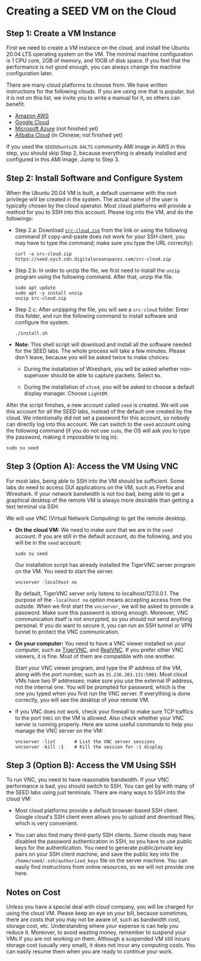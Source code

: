 # Creating a SEED VM on the Cloud


## Step 1: Create a VM Instance

First we need to create a VM instance on the cloud, and install the Ubuntu 20.04 LTS
operating system on the VM. The minimal machine configuration
is 1 CPU core, 2GB of memory, and 10GB of disk space. If you feel that the 
performance is not good enough, you can always change the machine 
configuration later. 

There are many cloud platforms to choose from. We have written instructions 
for the following clouds. If you are using one that is popular, but it is 
not on this list, we invite you to write a manual for it, 
so others can benefit. 

- [Amazon AWS](./create_vm_aws.md)
- [Google Cloud](./create_vm_gcp.md)
- [Microsoft Azure](./create_vm_azure.md) (not finished yet)
- [Alibaba Cloud](./create_vm_ali.md) (in Chinese; not finished yet)


If you used the `SEEDUbuntu20.04LTS` community AMI image in AWS in this step, 
you should skip Step 2, because everything is already installed and configured
in this AMI image. Jump to Step 3.

## Step 2: Install Software and Configure System 


When the Ubuntu 20.04 VM is built, a default username with the root privilege 
will be created in the system. The actual name of the user is typically
chosen by the cloud operator. Most cloud platforms will provide 
a method for you to SSH into this account. Please log into the VM, and do the followings:

- Step 2.a: Download [`src-cloud.zip`](https://seed.nyc3.cdn.digitaloceanspaces.com/src-cloud.zip) 
  from the link or using the following command (if copy-and-paste does not work
  for your SSH client, you may have to type the command; make sure you type 
  the URL correctly):
  ```
  curl -o src-cloud.zip https://seed.nyc3.cdn.digitaloceanspaces.com/src-cloud.zip
  ```

- Step 2.b: In order to unzip the file, we first need to install the `unzip` program 
  using the following command. After that, unzip the file. 
  ```
  sudo apt update 
  sudo apt -y install unzip
  unzip src-cloud.zip 
  ```

- Step 2.c: After unzipping the file, you will see a `src-cloud` folder. 
  Enter this folder, and run the following command to install software 
  and configure the system.
  ```
  ./install.sh
  ```

- **Note:** This shell script will download and install all the software needed for
  the SEED labs. The whole process will take a few minutes. Please
  don't leave, because you will be asked twice to make choices: 

  - During the installation of Wireshark, you will be asked
    whether non-superuser should be able to capture packets.
    Select `No`.

  - During the installation of `xfce4`, you will be asked to
    choose a default display manager. Choose `LightDM`.


After the script finishes, a new account called `seed` is created. 
We will use this account for all the SEED labs, instead of the default one
created by the cloud. We intentionally did not set a password for this account, 
so nobody can directly log into this account. We can switch to the `seed`
account using the following command (if you do not use `sudo`, the OS
will ask you to type the password, making it impossible to log in):
```
sudo su seed
```

## Step 3 (Option A): Access the VM Using VNC

For most labs, being able to SSH into the VM should be sufficient.
Some labs do need to access GUI applications on the VM, such as
Firefox and Wireshark. If your network bandwidth is not too
bad, being able to get a graphical desktop of the remote VM is
always more desirable than getting a text terminal via SSH.

We will use VNC (Virtual Network Computing) to get the remote 
desktop. 

- **On the cloud VM:** We need to make sure that we are in
  the `seed` account. If you are still in the default account, do
  the following, and you will be in the `seed` account:
  ```
  sudo su seed
  ```

  Our installation script has already installed 
  the TigerVNC server program on the VM. You need to start the 
  server.
  ```
  vncserver -localhost no
  ```  

  By default, TigerVNC server only listens to localhost/127.0.0.1. The
  purpose of the `-localhost no` option means accepting access from the
  outside. When we first start the `vncserver`, we will be asked to provide a
  password. Make sure this password is strong enough. Moreover, VNC
  communication itself is not encrypted, so you should not send anything
  personal. If you do want to secure it, you can run an SSH tunnel or VPN
  tunnel to protect the VNC communication.

- **On your computer:** You need to have a VNC viewer installed 
  on your computer, such as [TigerVNC](https://tigervnc.org/), and
  [RealVNC](https://www.realvnc.com/en/connect/download/viewer/).
  If you prefer other VNC viewers,
  it is fine. Most of them are compatible with one another.

  Start your VNC viewer program, and type the IP address of the VM, along with
  the port number, such as `35.236.203.131:5901`. Most cloud VMs have two
  IP addresses; make sure you use the external IP address, not the internal
  one. You will be prompted for password, which is the one you typed 
  when you first run the VNC server. If everything is done correctly, 
  you will see the desktop of your remote VM.
  
- If you VNC does not work, check your firewall to make sure TCP traffics
  to the port `5901` on the VM is allowed. Also check whether your VNC server 
  is running properly. Here are some useful commands to help you manage the VNC server on the VM:
  ```
  vncserver -list       # List the VNC server sessions
  vncserver -kill :1    # Kill the session for :1 display
  ```

## Step 3 (Option B): Access the VM Using SSH

To run VNC, you need to have reasonable bandwidth. If your VNC performance
is bad, you should switch to SSH. You can get by with many of the 
SEED labs using just terminals. There are many ways to SSH into the 
cloud VM:

- Most cloud platforms provide a default browser-based SSH client. 
  Google cloud's SSH client even allows you to upload and download files, 
  which is very convenient. 

- You can also find many third-party SSH clients. Some clouds may have 
  disabled the password authentication in SSH, so you have to use 
  public keys for the authentication. 
  You need to generate public/private key pairs on your SSH client machine, 
  and save the public key into the `/home/seed/.ssh/authorized_keys` file on
  the server machine. You can easily find 
  instructions from online resources, so we will not provide one here. 


## Notes on Cost

Unless you have a special deal with cloud company, you will
be charged for using the cloud VM. Please keep an eye on your bill, 
because sometimes, there are costs that you may 
not be aware of, such as bandwidth cost, storage cost, etc. 
Understanding where your expense is can help you reduce it. 
Moreover, to avoid wasting money, remember to 
suspend your VMs if you are not working on them. Although a 
suspended VM still incurs storage cost (usually very small), it 
does not incur any computing costs. You can easily resume them
when you are ready to continue your work.
